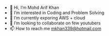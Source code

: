 - 👋 Hi, I’m Mohd Arif Khan
- 👀 I’m interested in Coding and Problem Solving
- 🌱 I’m currently exporing AWS + cloud
- 💞️ I’m looking to collaborate on few youtubers
- 📫 How to reach me mkhan339@hotmail.com

<!---
arifk2/arifk2 is a ✨ special ✨ repository because its `README.md` (this file) appears on your GitHub profile.
You can click the Preview link to take a look at your changes.
--->

